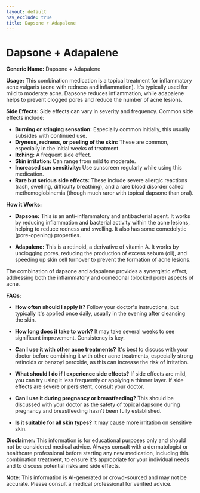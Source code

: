 ```yaml
---
layout: default
nav_exclude: true
title: Dapsone + Adapalene
---
```


# Dapsone + Adapalene

**Generic Name:** Dapsone + Adapalene

**Usage:** This combination medication is a topical treatment for inflammatory acne vulgaris (acne with redness and inflammation).  It's typically used for mild to moderate acne.  Dapsone reduces inflammation, while adapalene helps to prevent clogged pores and reduce the number of acne lesions.

**Side Effects:**  Side effects can vary in severity and frequency. Common side effects include:

* **Burning or stinging sensation:**  Especially common initially, this usually subsides with continued use.
* **Dryness, redness, or peeling of the skin:**  These are common, especially in the initial weeks of treatment.
* **Itching:** A frequent side effect.
* **Skin irritation:**  Can range from mild to moderate.
* **Increased sun sensitivity:**  Use sunscreen regularly while using this medication.
* **Rare but serious side effects:**  These include severe allergic reactions (rash, swelling, difficulty breathing), and a rare blood disorder called methemoglobinemia (though much rarer with topical dapsone than oral).


**How it Works:**

* **Dapsone:**  This is an anti-inflammatory and antibacterial agent.  It works by reducing inflammation and bacterial activity within the acne lesions, helping to reduce redness and swelling.  It also has some comedolytic (pore-opening) properties.

* **Adapalene:**  This is a retinoid, a derivative of vitamin A.  It works by unclogging pores, reducing the production of excess sebum (oil), and speeding up skin cell turnover to prevent the formation of acne lesions.

The combination of dapsone and adapalene provides a synergistic effect, addressing both the inflammatory and comedonal (blocked pore) aspects of acne.

**FAQs:**

* **How often should I apply it?**  Follow your doctor's instructions, but typically it's applied once daily, usually in the evening after cleansing the skin.

* **How long does it take to work?**  It may take several weeks to see significant improvement.  Consistency is key.

* **Can I use it with other acne treatments?**  It's best to discuss with your doctor before combining it with other acne treatments, especially strong retinoids or benzoyl peroxide, as this can increase the risk of irritation.

* **What should I do if I experience side effects?**  If side effects are mild, you can try using it less frequently or applying a thinner layer. If side effects are severe or persistent, consult your doctor.

* **Can I use it during pregnancy or breastfeeding?**  This should be discussed with your doctor as the safety of topical dapsone during pregnancy and breastfeeding hasn't been fully established.

* **Is it suitable for all skin types?**  It may cause more irritation on sensitive skin.

**Disclaimer:** This information is for educational purposes only and should not be considered medical advice.  Always consult with a dermatologist or healthcare professional before starting any new medication, including this combination treatment, to ensure it's appropriate for your individual needs and to discuss potential risks and side effects.


**Note:** This information is AI-generated or crowd-sourced and may not be accurate. Please consult a medical professional for verified advice.